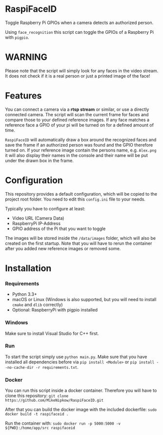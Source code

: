 # RaspiFaceID
Toggle Raspberry Pi GPIOs when a camera detects an authorized person.

Using ``face_recognition`` this script can toggle the GPIOs of a Raspberry Pi with ``pigpio``.

# WARNING
Please note that the script will simply look for any faces in the video stream. It does not check if it is a real person or just a printed image of the face!

# Features
You can connect a camera via a __rtsp stream__ or similar, or use a directly connected camera. The script will scan the current frame for faces and compare those to your defined reference images. If any face matches a reference face a GPIO of your pi will be turned on for a defined amount of time.

``RaspiFaceID`` will automatically draw a box around the recognized faces and save the frame if an authorized person was found and the GPIO therefore turned on. If your reference image contain the persons name, e.g. ``Alex.png`` it will also display their names in the console and their name will be put under the drawn box in the frame.

# Configuration
This repository provides a default configuration, which will be copied to the project root folder. You need to edit this ``config.ini`` file to your needs.

Typically you have to configure at least:
- Video URL (Camera Data)
- RaspberryPi IP-Address
- GPIO address of the Pi that you want to toggle

The images will be stored inside the ``/data/images`` folder, which will also be created on the first startup. Note that you will have to rerun the container after you added new reference images or removed some.

# Installation
### Requirements
- Python 3.3+
- macOS or Linux (Windows is also supported, but you will need to install ``cmake`` and ``dlib`` correctly)
- Optional: RaspberryPi with pigpio installed

### Windows
Make sure to install Visual Studio for C++ first.

### Run
To start the script simply use ``python main.py``. Make sure that you have installed all dependencies before via ``pip install <Module>`` or ``pip install --no-cache-dir -r requirements.txt``.

### Docker
You can run this script inside a docker container. Therefore you will have to clone this repository:
 ```git clone https://github.com/MikeNipkow/RaspiFaceID.git```

After that you can build the docker image with the included dockerfile:
 ```sudo docker build -t raspifaceid .```

Run the container with:
 ```sudo docker run -p 5000:5000 -v ${PWD}:/home/app/src raspifaceid```
